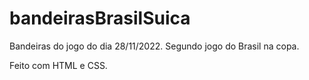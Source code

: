 # bandeirasBrasilSuica

Bandeiras do jogo do dia 28/11/2022. Segundo jogo do Brasil na copa.

Feito com HTML e CSS.
